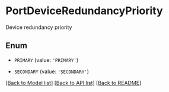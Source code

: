 # PortDeviceRedundancyPriority

Device redundancy priority

## Enum

* `PRIMARY` (value: `'PRIMARY'`)

* `SECONDARY` (value: `'SECONDARY'`)

[[Back to Model list]](../README.md#documentation-for-models) [[Back to API list]](../README.md#documentation-for-api-endpoints) [[Back to README]](../README.md)


